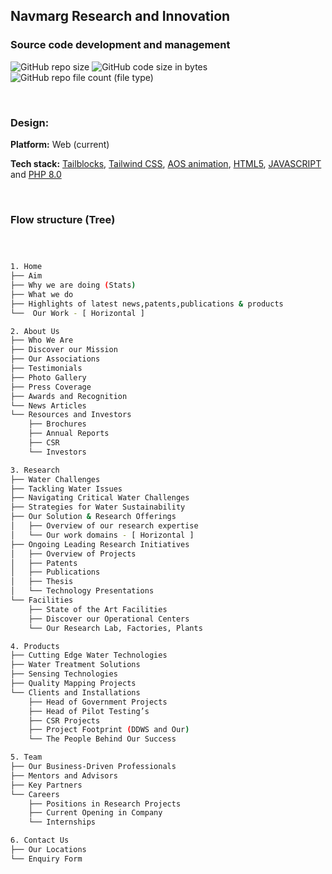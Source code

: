 ## Navmarg Research and Innovation
### Source code development and management 


![GitHub repo size](https://img.shields.io/github/repo-size/Navmarg-Research-and-Innovation/navmarg-research-and-innovation.github.io)  ![GitHub code size in bytes](https://img.shields.io/github/languages/code-size/Navmarg-Research-and-Innovation/navmarg-research-and-innovation.github.io) ![GitHub repo file count (file type)](https://img.shields.io/github/directory-file-count/Navmarg-Research-and-Innovation/navmarg-research-and-innovation.github.io)

<br/>

### Design:
**Platform:** Web (current)

**Tech stack:** [Tailblocks](https://tailblocks.cc/), [Tailwind CSS](https://tailwindcss.com/docs/installation), [AOS animation](https://michalsnik.github.io/aos/), [HTML5](#), [JAVASCRIPT](#) and [PHP 8.0](#)


<br/>

### Flow structure (Tree)



```bash



1. Home
├── Aim
├── Why we are doing (Stats)
├── What we do
├── Highlights of latest news,patents,publications & products
└──  Our Work - [ Horizontal ]

2. About Us
├── Who We Are
├── Discover our Mission
├── Our Associations
├── Testimonials
├── Photo Gallery
├── Press Coverage
├── Awards and Recognition
└── News Articles
└── Resources and Investors
    ├── Brochures
    ├── Annual Reports
    ├── CSR
    └── Investors

3. Research
├── Water Challenges
├── Tackling Water Issues
├── Navigating Critical Water Challenges
├── Strategies for Water Sustainability
├── Our Solution & Research Offerings
│   ├── Overview of our research expertise
│   └── Our work domains - [ Horizontal ]
├── Ongoing Leading Research Initiatives
│   ├── Overview of Projects
│   ├── Patents
│   ├── Publications
│   ├── Thesis
│   └── Technology Presentations
└── Facilities
    ├── State of the Art Facilities
    ├── Discover our Operational Centers
    └── Our Research Lab, Factories, Plants

4. Products
├── Cutting Edge Water Technologies
├── Water Treatment Solutions
├── Sensing Technologies
├── Quality Mapping Projects
└── Clients and Installations
    ├── Head of Government Projects
    ├── Head of Pilot Testing’s
    ├── CSR Projects
    ├── Project Footprint (DDWS and Our)
    └── The People Behind Our Success

5. Team
├── Our Business-Driven Professionals
├── Mentors and Advisors
├── Key Partners
└── Careers
    ├── Positions in Research Projects
    ├── Current Opening in Company
    └── Internships

6. Contact Us
├── Our Locations
└── Enquiry Form

```

<br/>



